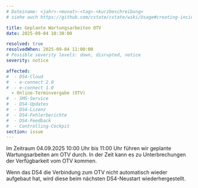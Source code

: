 ```yaml
---
# Dateiname: <jahr>-<monat>-<tag>-<kurzbeschreibung>
# siehe auch https://github.com/cstate/cstate/wiki/Usage#creating-incidents-method-1

title: Geplante Wartungsarbeiten OTV
date: 2025-09-04 10:30:00

resolved: true
resolvedWhen: 2025-09-04 11:00:00
# Possible severity levels: down, disrupted, notice
severity: notice

affected:
#  - DS4-Cloud
#  - e-connect 2.0
#  - e-connect 1.0
  - Online-Terminvergabe (OTV)
#  - SMS-Service
#  - DS4-Updates
#  - DS4-Lizenz
#  - DS4-Fehlerberichte
#  - DS4-Feedback
#  - Controlling-Cockpit
section: issue
---
```


Im Zeitraum 04.09.2025 10:00 Uhr bis 11:00 Uhr führen wir geplante Wartungsarbeiten am OTV durch.
In der Zeit kann es zu Unterbrechungen der Verfügbarkeit vom OTV kommen.

Wenn das DS4 die Verbindung zum OTV nicht automatisch wieder aufgebaut hat, wird diese beim nächsten DS4-Neustart wiederhergestellt.